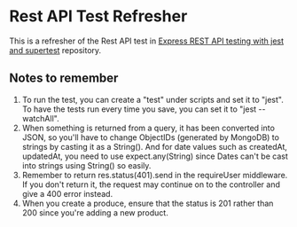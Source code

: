 # Rest API Test Refresher

This is a refresher of the Rest API test in [Express REST API testing with jest and supertest](https://github.com/deepnair/restapitest) repository.

## Notes to remember
1. To run the test, you can create a "test" under scripts and set it to "jest". To have the tests run every time you save, you can set it to "jest --watchAll".
1. When something is returned from a query, it has been converted into JSON, so you'll have to change ObjectIDs (generated by MongoDB) to strings by casting it as a String(). And for date values such as createdAt, updatedAt, you need to use expect.any(String) since Dates can't be cast into strings using String() so easily.
1. Remember to return res.status(401).send in the requireUser middleware. If you don't return it, the request may continue on to the controller and give a 400 error instead.
1. When you create a produce, ensure that the status is 201 rather than 200 since you're adding a new product. 
